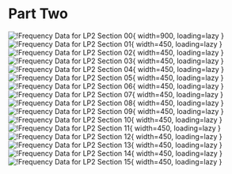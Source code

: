 # Part Two

![!Frequency Data for LP2 Section 00](./../../assets/images/LP/frequency-data/LP2/relative-rune-frequencies-00.png){ width=900, loading=lazy }
![!Frequency Data for LP2 Section 01](./../../assets/images/LP/frequency-data/LP2/relative-rune-frequencies-01.png){ width=450, loading=lazy }
![!Frequency Data for LP2 Section 02](./../../assets/images/LP/frequency-data/LP2/relative-rune-frequencies-02.png){ width=450, loading=lazy }
![!Frequency Data for LP2 Section 03](./../../assets/images/LP/frequency-data/LP2/relative-rune-frequencies-03.png){ width=450, loading=lazy }
![!Frequency Data for LP2 Section 04](./../../assets/images/LP/frequency-data/LP2/relative-rune-frequencies-04.png){ width=450, loading=lazy }
![!Frequency Data for LP2 Section 05](./../../assets/images/LP/frequency-data/LP2/relative-rune-frequencies-05.png){ width=450, loading=lazy }
![!Frequency Data for LP2 Section 06](./../../assets/images/LP/frequency-data/LP2/relative-rune-frequencies-06.png){ width=450, loading=lazy }
![!Frequency Data for LP2 Section 07](./../../assets/images/LP/frequency-data/LP2/relative-rune-frequencies-07.png){ width=450, loading=lazy }
![!Frequency Data for LP2 Section 08](./../../assets/images/LP/frequency-data/LP2/relative-rune-frequencies-08.png){ width=450, loading=lazy }
![!Frequency Data for LP2 Section 09](./../../assets/images/LP/frequency-data/LP2/relative-rune-frequencies-09.png){ width=450, loading=lazy }
![!Frequency Data for LP2 Section 10](./../../assets/images/LP/frequency-data/LP2/relative-rune-frequencies-10.png){ width=450, loading=lazy }
![!Frequency Data for LP2 Section 11](./../../assets/images/LP/frequency-data/LP2/relative-rune-frequencies-11.png){ width=450, loading=lazy }
![!Frequency Data for LP2 Section 12](./../../assets/images/LP/frequency-data/LP2/relative-rune-frequencies-12.png){ width=450, loading=lazy }
![!Frequency Data for LP2 Section 13](./../../assets/images/LP/frequency-data/LP2/relative-rune-frequencies-13.png){ width=450, loading=lazy }
![!Frequency Data for LP2 Section 14](./../../assets/images/LP/frequency-data/LP2/relative-rune-frequencies-14.png){ width=450, loading=lazy }
![!Frequency Data for LP2 Section 15](./../../assets/images/LP/frequency-data/LP2/relative-rune-frequencies-15.png){ width=450, loading=lazy }


